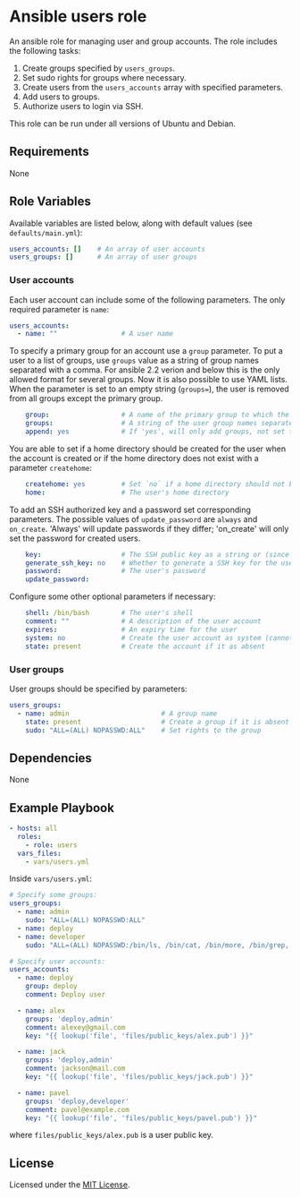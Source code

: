 # Ansible users role

An ansible role for managing user and group accounts. The role includes the following tasks:

1. Create groups specified by `users_groups`.
2. Set sudo rights for groups where necessary.
3. Create users from the `users_accounts` array with specified parameters.
4. Add users to groups.
5. Authorize users to login via SSH.

This role can be run under all versions of Ubuntu and Debian.

## Requirements

None

## Role Variables

Available variables are listed below, along with default values (see `defaults/main.yml`):

```yaml
users_accounts: []    # An array of user accounts
users_groups: []      # An array of user groups
```

### User accounts

Each user account can include some of the following parameters. The only required parameter is `name`:

```yaml
users_accounts:
  - name: ""                # A user name
```

To specify a primary group for an account use a `group` parameter. To put a user to a list of groups, use `groups` value as a string of group names separated with a comma. For ansible 2.2 verion and below this is the only allowed format for several groups. Now it is also possible to use YAML lists. When the parameter is set to an empty string (`groups=`), the user is removed from all groups except the primary group.

```yaml
    group:                  # A name of the primary group to which the user belongs
    groups:                 # A string of the user group names separated with a comma
    append: yes             # If 'yes', will only add groups, not set them to just the list in 'groups'
```

You are able to set if a home directory should be created for the user when the account is created or if the home directory does not exist with a parameter `createhome`:

```yaml
    createhome: yes         # Set `no` if a home directory should not be created
    home:                   # The user's home directory
```

To add an SSH authorized key and a password set corresponding parameters. The possible values of `update_password` are `always` and `on_create`. 'Always' will update passwords if they differ; 'on_create' will only set the password for created users.

```yaml
    key:                    # The SSH public key as a string or (since 1.9) url
    generate_ssh_key: no    # Whether to generate a SSH key for the user (will not overwrite an existing SSH key)
    password:               # The user's password
    update_password:
```

Configure some other optional parameters if necessary:

```yaml
    shell: /bin/bash        # The user's shell
    comment: ""             # A description of the user account
    expires:                # An expiry time for the user
    system: no              # Create the user account as system (cannot be changed for existing users)
    state: present          # Create the account if it as absent
```

### User groups

User groups should be specified by parameters:

```yaml
users_groups:
  - name: admin                       # A group name
    state: present                    # Create a group if it is absent
    sudo: "ALL=(ALL) NOPASSWD:ALL"    # Set rights to the group
```

## Dependencies

None

## Example Playbook

```yaml
- hosts: all
  roles:
    - role: users
  vars_files:
    - vars/users.yml
```

Inside `vars/users.yml`:

```yaml
# Specify some groups:
users_groups:
  - name: admin
    sudo: "ALL=(ALL) NOPASSWD:ALL"
  - name: deploy
  - name: developer
    sudo: "ALL=(ALL) NOPASSWD:/bin/ls, /bin/cat, /bin/more, /bin/grep, /usr/bin/head, /usr/bin/tail, /usr/bin/less"
```

```yaml
# Specify user accounts:
users_accounts:
  - name: deploy
    group: deploy
    comment: Deploy user

  - name: alex
    groups: 'deploy,admin'
    comment: alexey@gmail.com
    key: "{{ lookup('file', 'files/public_keys/alex.pub') }}"

  - name: jack
    groups: 'deploy,admin'
    comment: jackson@mail.com
    key: "{{ lookup('file', 'files/public_keys/jack.pub') }}"

  - name: pavel
    groups: 'deploy,developer'
    comment: pavel@example.com
    key: "{{ lookup('file', 'files/public_keys/pavel.pub') }}"
```

where `files/public_keys/alex.pub` is a user public key.

## License

Licensed under the [MIT License](https://opensource.org/licenses/MIT).
